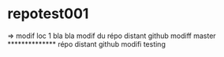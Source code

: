 # repotest001
=> modif loc 1
bla bla
modif du 
répo distant github 
modiff master **************
répo distant github
modifi testing
